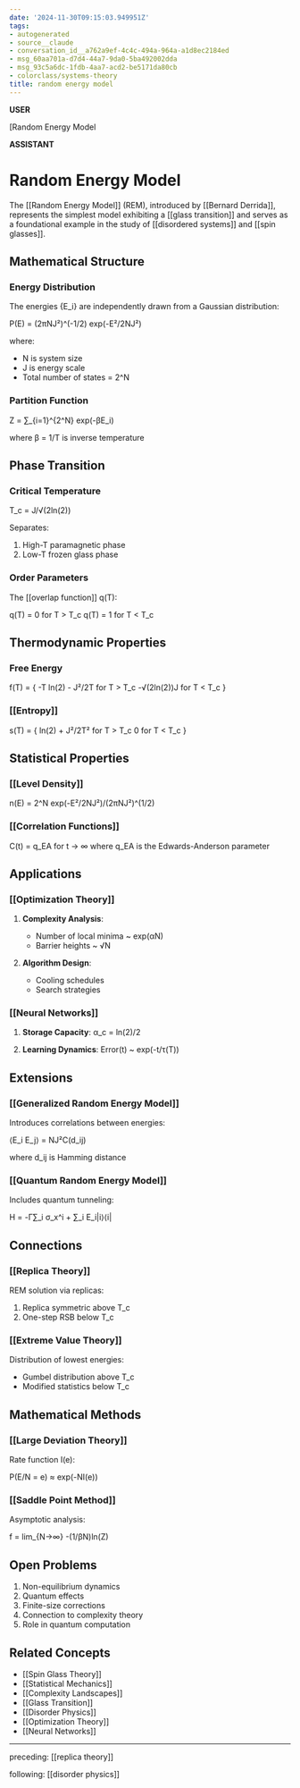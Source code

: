 ```yaml
---
date: '2024-11-30T09:15:03.949951Z'
tags:
- autogenerated
- source__claude
- conversation_id__a762a9ef-4c4c-494a-964a-a1d8ec2184ed
- msg_60aa701a-d7d4-44a7-9da0-5ba492002dda
- msg_93c5a6dc-1fdb-4aa7-acd2-be5171da80cb
- colorclass/systems-theory
title: random energy model
---
```


**USER**

[Random Energy Model


**ASSISTANT**

# Random Energy Model

The [[Random Energy Model]] (REM), introduced by [[Bernard Derrida]], represents the simplest model exhibiting a [[glass transition]] and serves as a foundational example in the study of [[disordered systems]] and [[spin glasses]].

## Mathematical Structure

### Energy Distribution

The energies {E_i} are independently drawn from a Gaussian distribution:

P(E) = (2πNJ²)^(-1/2) exp(-E²/2NJ²)

where:
- N is system size
- J is energy scale
- Total number of states = 2^N

### Partition Function

Z = ∑_{i=1}^{2^N} exp(-βE_i)

where β = 1/T is inverse temperature

## Phase Transition

### Critical Temperature

T_c = J/√(2ln(2))

Separates:
1. High-T paramagnetic phase
2. Low-T frozen glass phase

### Order Parameters

The [[overlap function]] q(T):

q(T) = 0 for T > T_c
q(T) = 1 for T < T_c

## Thermodynamic Properties

### Free Energy

f(T) = {
  -T ln(2) - J²/2T   for T > T_c
  -√(2ln(2))J        for T < T_c
}

### [[Entropy]]

s(T) = {
  ln(2) + J²/2T²     for T > T_c
  0                   for T < T_c
}

## Statistical Properties

### [[Level Density]]

n(E) = 2^N exp(-E²/2NJ²)/(2πNJ²)^(1/2)

### [[Correlation Functions]]

C(t) = q_EA for t → ∞
where q_EA is the Edwards-Anderson parameter

## Applications

### [[Optimization Theory]]

1. **Complexity Analysis**:
   - Number of local minima ~ exp(αN)
   - Barrier heights ~ √N

2. **Algorithm Design**:
   - Cooling schedules
   - Search strategies

### [[Neural Networks]]

1. **Storage Capacity**:
   α_c = ln(2)/2

2. **Learning Dynamics**:
   Error(t) ~ exp(-t/τ(T))

## Extensions

### [[Generalized Random Energy Model]]

Introduces correlations between energies:

⟨E_i E_j⟩ = NJ²C(d_ij)

where d_ij is Hamming distance

### [[Quantum Random Energy Model]]

Includes quantum tunneling:

H = -Γ∑_i σ_x^i + ∑_i E_i|i⟩⟨i|

## Connections

### [[Replica Theory]]

REM solution via replicas:
1. Replica symmetric above T_c
2. One-step RSB below T_c

### [[Extreme Value Theory]]

Distribution of lowest energies:
- Gumbel distribution above T_c
- Modified statistics below T_c

## Mathematical Methods

### [[Large Deviation Theory]]

Rate function I(e):

P(E/N = e) ≈ exp(-NI(e))

### [[Saddle Point Method]]

Asymptotic analysis:

f = lim_{N→∞} -(1/βN)ln(Z)

## Open Problems

1. Non-equilibrium dynamics
2. Quantum effects
3. Finite-size corrections
4. Connection to complexity theory
5. Role in quantum computation

## Related Concepts

- [[Spin Glass Theory]]
- [[Statistical Mechanics]]
- [[Complexity Landscapes]]
- [[Glass Transition]]
- [[Disorder Physics]]
- [[Optimization Theory]]
- [[Neural Networks]]


---

preceding: [[replica theory]]  


following: [[disorder physics]]